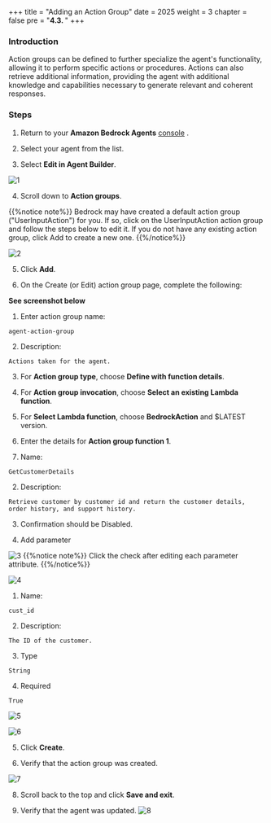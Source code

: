 +++
title = "Adding an Action Group"
date = 2025
weight = 3
chapter = false
pre = "<b>4.3. </b>"
+++

### Introduction

Action groups can be defined to further specialize the agent's functionality, allowing it to perform specific actions or procedures. Actions can also retrieve additional information, providing the agent with additional knowledge and capabilities necessary to generate relevant and coherent responses.

### Steps

1. Return to your **Amazon Bedrock Agents** [console](https://us-west-2.console.aws.amazon.com/bedrock/home?region=us-west-2#/agents) .

2. Select your agent from the list.

3. Select **Edit in Agent Builder**.

![1](../../images/4/4.3/1.png)

4. Scroll down to **Action groups**.

{{%notice note%}}
Bedrock may have created a default action group ("UserInputAction") for you. If so, click on the UserInputAction action group and follow the steps below to edit it. If you do not have any existing action group, click Add to create a new one.
{{%/notice%}}

![2](../../images/4/4.3/2.png)


5. Click **Add**.

6. On the Create (or Edit) action group page, complete the following:

**See screenshot below**

  1. Enter action group name:

  `agent-action-group`

  2. Description:

  `Actions taken for the agent.`

  3. For **Action group type**, choose **Define with function details**.

  4. For **Action group invocation**, choose **Select an existing Lambda function**.

  5. For **Select Lambda function**, choose **BedrockAction** and $LATEST version.

  6. Enter the details for **Action group function 1**.

  1. Name:

  `GetCustomerDetails`

  2. Description:

  `Retrieve customer by customer id and return the customer details, order history, and support history.`


  3. Confirmation should be Disabled.

  4. Add parameter

   ![3](../../images/4/4.3/3.png)
  {{%notice note%}}
  Click the check after editing each parameter attribute.
  {{%/notice%}}

  ![4](../../images/4/4.3/4.png)

  1. Name:

  `cust_id`

  2. Description:

  `The ID of the customer.`

  3. Type

  `String`

  4. Required

  `True`

  ![5](../../images/4/4.3/5.png)

  ![6](../../images/4/4.3/6.png)

  5. Click **Create**.

7. Verify that the action group was created.

![7](../../images/4/4.3/7.png)

8. Scroll back to the top and click **Save and exit**.

9. Verify that the agent was updated. 
![8](../../images/4/4.3/8.png)